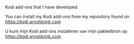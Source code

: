 Kodi add-ons that I have developed.

You can install my Kodi add-ons from my repository found on https://kodi.arnoldvink.com

U kunt mijn Kodi add-ons installeren van mijn pakketbron op https://kodi.arnoldvink.com